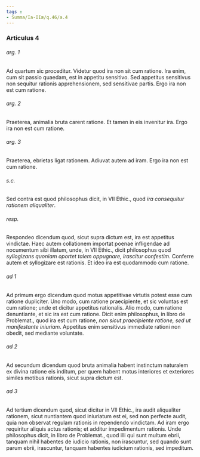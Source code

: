 ```yaml
---
tags : 
- Summa/Ia-IIæ/q.46/a.4
---
```


### Articulus 4

###### arg. 1
Ad quartum sic proceditur. Videtur quod ira non sit cum ratione. Ira enim, cum sit passio quaedam, est in appetitu sensitivo. Sed appetitus sensitivus non sequitur rationis apprehensionem, sed sensitivae partis. Ergo ira non est cum ratione.

###### arg. 2
Praeterea, animalia bruta carent ratione. Et tamen in eis invenitur ira. Ergo ira non est cum ratione.

###### arg. 3
Praeterea, ebrietas ligat rationem. Adiuvat autem ad iram. Ergo ira non est cum ratione.

###### s.c.
Sed contra est quod philosophus dicit, in VII Ethic., quod *ira consequitur rationem aliqualiter*.

###### resp.
Respondeo dicendum quod, sicut supra dictum est, ira est appetitus vindictae. Haec autem collationem importat poenae infligendae ad nocumentum sibi illatum, unde, in VII Ethic., dicit philosophus quod *syllogizans quoniam oportet talem oppugnare, irascitur confestim*. Conferre autem et syllogizare est rationis. Et ideo ira est quodammodo cum ratione.

###### ad 1
Ad primum ergo dicendum quod motus appetitivae virtutis potest esse cum ratione dupliciter. Uno modo, cum ratione praecipiente, et sic voluntas est cum ratione; unde et dicitur appetitus rationalis. Alio modo, cum ratione denuntiante, et sic ira est cum ratione. Dicit enim philosophus, in libro de Problemat., quod ira est cum ratione, *non sicut praecipiente ratione, sed ut manifestante iniuriam*. Appetitus enim sensitivus immediate rationi non obedit, sed mediante voluntate.

###### ad 2
Ad secundum dicendum quod bruta animalia habent instinctum naturalem ex divina ratione eis inditum, per quem habent motus interiores et exteriores similes motibus rationis, sicut supra dictum est.

###### ad 3
Ad tertium dicendum quod, sicut dicitur in VII Ethic., ira audit aliqualiter rationem, sicut nuntiantem quod iniuriatum est ei, sed non perfecte audit, quia non observat regulam rationis in rependendo vindictam. Ad iram ergo requiritur aliquis actus rationis; et additur impedimentum rationis. Unde philosophus dicit, in libro de Problemat., quod illi qui sunt multum ebrii, tanquam nihil habentes de iudicio rationis, non irascuntur, sed quando sunt parum ebrii, irascuntur, tanquam habentes iudicium rationis, sed impeditum.

